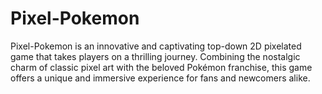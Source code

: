 # Pixel-Pokemon

Pixel-Pokemon is an innovative and captivating top-down 2D pixelated game that takes players on a thrilling journey. Combining the nostalgic charm of classic pixel art with the beloved Pokémon franchise, this game offers a unique and immersive experience for fans and newcomers alike.
